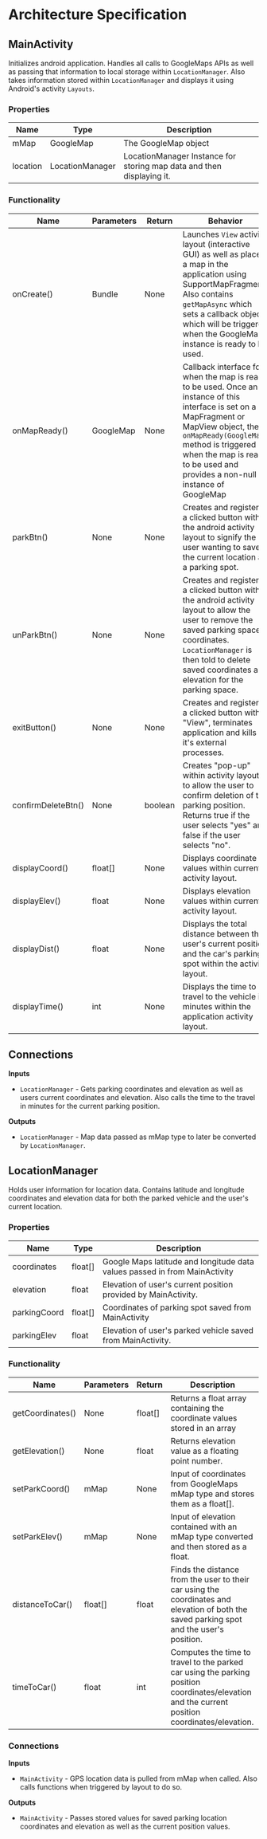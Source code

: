 # Architecture Specification

## MainActivity
Initializes android application. Handles all calls to GoogleMaps APIs as well as passing that information to local storage within `LocationManager`. Also takes information stored within `LocationManager` and displays it using Android's activity `Layouts`.

### Properties
| Name | Type | Description |
| ---- | --- | --- |
| mMap | GoogleMap | The GoogleMap object |
| location | LocationManager | LocationManager Instance for storing map data and then displaying it.| 

### Functionality
| Name | Parameters | Return | Behavior |
| ---- | --- | --- | --- |
| onCreate() | Bundle | None | Launches `View` activity layout (interactive GUI) as well as places a map in the application using SupportMapFragment. Also contains `getMapAsync` which sets a callback object which will be triggered when the GoogleMap instance is ready to be used. |
| onMapReady() | GoogleMap | None | Callback interface for when the map is ready to be used. Once an instance of this interface is set on a MapFragment or MapView object, the `onMapReady(GoogleMap)` method is triggered when the map is ready to be used and provides a non-null instance of GoogleMap |
| parkBtn() | None | None | Creates and registers a clicked button within the android activity layout to signify the user wanting to save the current location as a parking spot. |
| unParkBtn() | None | None | Creates and registers a clicked button within the android activity layout to allow the user to remove the saved parking space coordinates. `LocationManager` is then told to delete saved coordinates and elevation for the parking space. |
| exitButton() | None | None | Creates and registers a clicked button within "View", terminates application and kills it's external processes.
| confirmDeleteBtn() | None | boolean | Creates "pop-up" within activity layout to allow the user to confirm deletion of the parking position. Returns true if the user selects "yes" and false if the user selects "no". |
| displayCoord() | float[] | None | Displays coordinate values within current activity layout. |
| displayElev() | float | None | Displays elevation values within current activity layout. |
| displayDist() | float | None | Displays the total distance between the user's current position and the car's parking spot within the activity layout. | 
| displayTime() | int | None | Displays the time to travel to the vehicle in minutes within the application activity layout. |

## Connections
**Inputs**
* `LocationManager` - Gets parking coordinates and elevation as well as users current coordinates and elevation. Also calls the time to the travel in minutes for the current parking position.

**Outputs**
* `LocationManager` - Map data passed as mMap type to later be converted by `LocationManager`.

## LocationManager
Holds user information for location data. Contains latitude and longitude coordinates and elevation data for both the parked vehicle and the user's current location. 

### Properties
| Name | Type | Description |
| ---- | --- | --- |
| coordinates | float[] | Google Maps latitude and longitude data values passed in from MainActivity | 
| elevation | float | Elevation of user's current position provided by MainActivity.
| parkingCoord | float[] | Coordinates of parking spot saved from MainActivity |
| parkingElev | float | Elevation of user's parked vehicle saved from MainActivity. |

### Functionality
| Name | Parameters | Return | Description |
| ---- | ---- | ---- | ---- |
| getCoordinates() | None | float[] |Returns a float array containing the coordinate values stored in an array |
| getElevation() | None | float | Returns elevation value as a floating point number. |
| setParkCoord() | mMap | None | Input of coordinates from GoogleMaps mMap type and stores them as a float[]. |
| setParkElev() | mMap | None | Input of elevation contained with an mMap type converted and then stored as a float. |
| distanceToCar() | float[] | float | Finds the distance from the user to their car using the coordinates and elevation of both the saved parking spot and the user's position. |
| timeToCar() | float | int | Computes the time to travel to the parked car using the parking position coordinates/elevation and the current position coordinates/elevation. |

### Connections
**Inputs**
* `MainActivity` - GPS location data is pulled from mMap when called. Also calls functions when triggered by layout to do so.

**Outputs**
* `MainActivity` - Passes stored values for saved parking location coordinates and elevation as well as the current position values.
